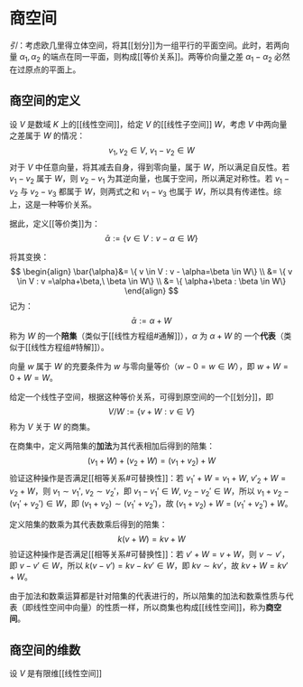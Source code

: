 # 商空间

*引*：考虑欧几里得立体空间，将其[[划分]]为一组平行的平面空间。此时，若两向量 $\alpha_1,\alpha_2$ 的端点在同一平面，则构成[[等价关系]]。两等价向量之差 $\alpha_1-\alpha_2$ 必然在过原点的平面上。

## 商空间的定义

设 $V$ 是数域 $K$ 上的[[线性空间]]，给定 $V$ 的[[线性子空间]] $W$，考虑 $V$ 中两向量之差属于 $W$ 的情况：
$$ v_1,v_2 \in V ,\ v_1-v_2 \in W $$
对于 $V$ 中任意向量，将其减去自身，得到零向量，属于 $W$，所以满足自反性。若 $v_1-v_2$ 属于 $W$，则 $v_2-v_1$ 为其逆向量，也属于空间，所以满足对称性。若 $v_1-v_2$ 与 $v_2-v_3$ 都属于 $W$，则两式之和 $v_1-v_3$ 也属于 $W$，所以具有传递性。综上，这是一种等价关系。

据此，定义[[等价类]]为：
$$ \bar{\alpha}:= \{ v \in V : v - \alpha \in W\} $$

将其变换：
$$ \begin{align}
 \bar{\alpha}&= \{ v \in V : v - \alpha=\beta \in W\}  \\
&= \{ v \in V : v =\alpha+\beta,\ \beta \in W\} \\
&= \{ \alpha+\beta : \beta \in W\}
\end{align} $$
记为：
$$ \bar{\alpha}:=\alpha+W $$
称为 $W$ 的⼀个**陪集**（类似于[[线性方程组#通解]]），$\alpha$ 为 $\alpha+W$ 的 ⼀个**代表**（类似于[[线性方程组#特解]]）。

向量 $w$ 属于 $W$ 的充要条件为 $w$ 与零向量等价（$w-0=w \in W$），即 $w+W=0+W=W$。

给定一个线性子空间，根据这种等价关系，可得到原空间的一个[[划分]]，即
$$ V / W := \{ v +W : v \in V\} $$
称为 $V$ 关于 $W$ 的商集。

在商集中，定义两陪集的**加法**为其代表相加后得到的陪集：
$$ (v_1+W)+(v_2+W)=(v_1+v_2)+W $$
验证这种操作是否满足[[相等关系#可替换性]]：若 $v_1'+W=v_1+W,\ v'_2+W=v_2+W$，则 $v_1 \sim v_1' ,\ v_2 \sim v_2'$，即 $v_1-v_1' \in W,\ v_2-v_2' \in W$，所以 $v_1+v_2-(v_1'+v_2') \in W$，即 $(v_1+v_2)  \sim (v_1'+v_2')$，故 $(v_1+v_2)+W = (v_1'+v_2')+W$。

定义陪集的数乘为其代表数乘后得到的陪集：
$$ k(v+W)=kv+W $$
验证这种操作是否满足[[相等关系#可替换性]]：若 $v'+W=v+W$，则 $v \sim v'$，即 $v-v' \in W$，所以 $k(v-v')=kv-kv' \in W$，即 $kv\sim kv'$，故 $kv+W = kv'+W$。

由于加法和数乘运算都是针对陪集的代表进行的，所以陪集的加法和数乘性质与代表（即线性空间中向量）的性质一样，所以商集也构成[[线性空间]]，称为**商空间**。

## 商空间的维数

设 $V$ 是有限维[[线性空间]]
